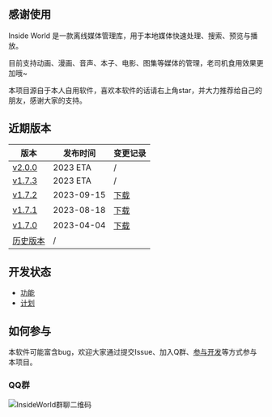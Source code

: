## 感谢使用

Inside World 是一款离线媒体管理库，用于本地媒体快速处理、搜索、预览与播放。

目前支持动画、漫画、音声、本子、电影、图集等媒体的管理，老司机食用效果更加哦~

本项目源自于本人自用软件，喜欢本软件的话请右上角star，并大力推荐给自己的朋友，感谢大家的支持。


## 近期版本

| 版本 | 发布时间 | 变更记录 |
| ------------- | ------------- | ------------- |
| [v2.0.0](https://github.com/anobaka/InsideWorld/milestone/51) | 2023 ETA | / |
| [v1.7.3](https://github.com/anobaka/InsideWorld/milestone/49) | 2023 ETA | / |
| [v1.7.2](./CHANGELOG.md) | 2023-09-15 | [下载](https://cdn-public.anobaka.com/app/bakabase/inside-world/1.7.2/installer/Bakabase.InsideWorld.zip) |
| [v1.7.1](./CHANGELOG.md) | 2023-08-18 | [下载](https://cdn-public.anobaka.com/app/bakabase/inside-world/1.7.1/installer/Bakabase.InsideWorld.zip) |
| [v1.7.0](./CHANGELOG.md) | 2023-04-04 | [下载](https://cdn-public.anobaka.com/app/bakabase/inside-world/1.7.0/installer/Bakabase.InsideWorld.zip) |
| [历史版本](https://github.com/anobaka/InsideWorld/releases) | / |

## 开发状态

+ [功能](https://github.com/Bakabase/InsideWorld/milestones)
+ [计划](https://github.com/Bakabase/InsideWorld/projects/1)

## 如何参与

本软件可能富含bug，欢迎大家通过提交Issue、加入Q群、[参与开发](/dev)等方式参与本项目。

### QQ群

![InsideWorld群聊二维码](https://user-images.githubusercontent.com/2888789/146117768-7d92af78-37ca-426e-a820-97b896b591eb.png)
